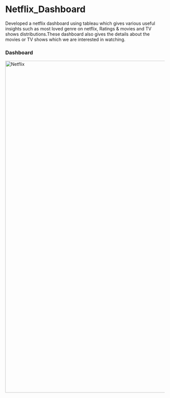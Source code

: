 # Netflix_Dashboard

Developed a netflix dashboard using tableau which gives various useful insights such as most loved genre on netflix, Ratings & movies and TV shows distributions.These dashboard also gives the details about the movies or TV shows which we are interested in watching.



### Dashboard

<img width="1050" alt="Netflix " src="https://user-images.githubusercontent.com/122731700/213653691-a724950b-4503-46f4-8ee2-1acb4bf62465.png">
